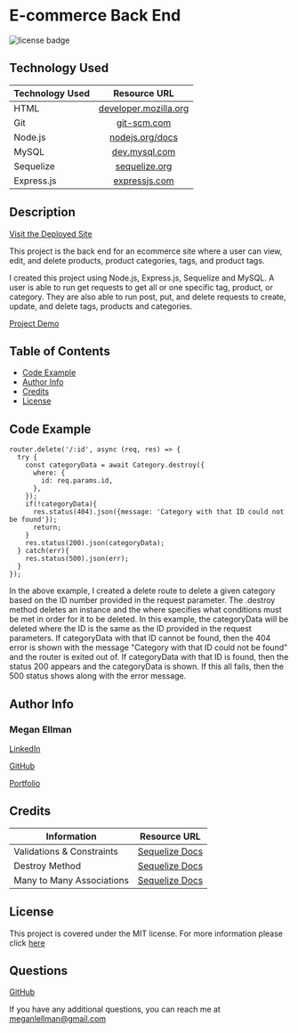 # E-commerce Back End
![license badge](https://img.shields.io/static/v1?label=license&message=MIT&color=blue)

## Technology Used 

| Technology Used         | Resource URL           | 
| ------------- |:-------------:| 
| HTML    | [developer.mozilla.org](https://developer.mozilla.org/en-US/docs/Web/HTML) |      |   
| Git | [git-scm.com](https://git-scm.com/)     |    
| Node.js | [nodejs.org/docs](https://nodejs.org/docs/latest-v16.x/api/) |
| MySQL | [dev.mysql.com](https://dev.mysql.com/doc/)  |
| Sequelize | [sequelize.org](https://sequelize.org/docs/v6/getting-started/)  |
| Express.js | [expressjs.com](https://expressjs.com/en/guide/routing.html)  |
    
## Description

[Visit the Deployed Site](https://megellman.github.io/ecommerce-back-end/)
    
This project is the back end for an ecommerce site where a user can view, edit, and delete products, product categories, tags, and product tags. 

I created this project using Node.js, Express.js, Sequelize and MySQL. A user is able to run get requests to get all or one specific tag, product, or category. They are also able to run post, put, and delete requests to create, update, and delete tags, products and categories. 

[Project Demo](https://watch.screencastify.com/v/xdHpaGrwuMyg15QMJ1bP)

## Table of Contents
* [Code Example](#code-example)
* [Author Info](#author-info)
* [Credits](#credits)
* [License](#license)

## Code Example

```
router.delete('/:id', async (req, res) => {
  try {
    const categoryData = await Category.destroy({
      where: {
        id: req.params.id,
      },
    });
    if(!categoryData){
      res.status(404).json({message: 'Category with that ID could not be found'});
      return;
    }
    res.status(200).json(categoryData);
  } catch(err){
    res.status(500).json(err);
  }
});
```

In the above example, I created a delete route to delete a given category based on the ID number provided in the request parameter. The .destroy method deletes an instance and the where specifies what conditions must be met in order for it to be deleted. In this example, the categoryData will be deleted where the ID is the same as the ID provided in the request parameters. If categoryData with that ID cannot be found, then the 404 error is shown with the message "Category with that ID could not be found" and the router is exited out of. If categoryData with that ID is found, then the status 200 appears and the categoryData is shown. If this all fails, then the 500 status shows along with the error message. 

## Author Info

### Megan Ellman

[LinkedIn](https://www.linkedin.com/in/megan-ellman/)

[GitHub](https://github.com/megellman)

[Portfolio](https://megellman.github.io/portfolio/)

## Credits
| Information        | Resource URL           | 
| ------------- |:-------------:| 
| Validations & Constraints    | [Sequelize Docs](https://sequelize.org/docs/v6/core-concepts/validations-and-constraints/) | 
| Destroy Method        |[Sequelize Docs](https://sequelize.org/docs/v6/core-concepts/paranoid/#deleting) | 
| Many to Many Associations        | [Sequelize Docs](https://sequelize.org/docs/v6/advanced-association-concepts/advanced-many-to-many/)       | 

## License
  
This project is covered under the MIT license. For more information please click [here](https://choosealicense.com/)

## Questions

[GitHub](github.com/megellman)

If you have any additional questions, you can reach me at meganlellman@gmail.com
